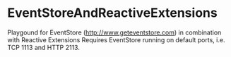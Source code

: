 # EventStoreAndReactiveExtensions
Playgound for EventStore (http://www.geteventstore.com) in combination with Reactive Extensions
Requires EventStore running on default ports, i.e. TCP 1113 and HTTP 2113.
